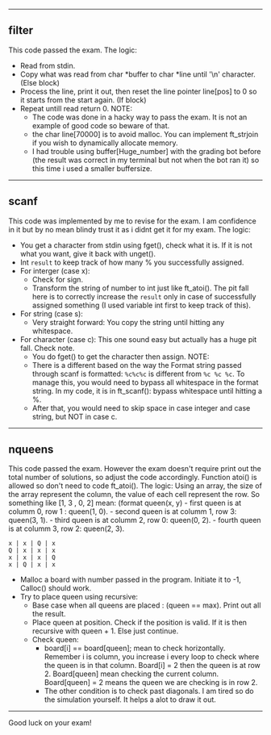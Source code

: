 ----------
## filter
This code passed the exam.
The logic:
- Read from stdin.
- Copy what was read from char *buffer to char *line until '\n' character. (Else block)
- Process the line, print it out, then reset the line pointer line[pos] to 0 so it starts from the start again. (If block)
- Repeat untill read return 0.
  NOTE:
  - The code was done in a hacky way to pass the exam. It is not an example of good code so beware of that.
  - the char line[70000] is to avoid malloc. You can implement ft_strjoin if you wish to dynamically allocate memory.
  - I had trouble using buffer[Huge_number] with the grading bot before (the result was correct in my terminal but not when the bot ran it) so this time i used a smaller buffersize.
 
----------
## scanf
This code was implemented by me to revise for the exam. I am confidence in it but by no mean blindy trust it as i didnt get it for my exam.
The logic:
- You get a character from stdin using fget(), check what it is. If it is not what you want, give it back with unget().
- Int `result` to keep track of how many % you successfully assigned. 
- For interger (case x):
    - Check for sign.
    - Transform the string of number to int just like ft_atoi(). The pit fall here is to correctly increase the `result` only in case of successfully assigned something (I used variable int first to keep track of this).
- For string (case s):
    - Very straight forward: You copy the string until hitting any whitespace.
- For character (case c): This one sound easy but actually has a huge pit fall. Check note.
    - You do fget() to get the character then assign.
  NOTE:
  - There is a different based on the way the Format string passed through scanf is formatted: `%c%c%c` is different from `%c %c %c`. To manage this, you would need to bypass all whitespace in the format string. In my code, it is in ft_scanf(): bypass whitespace until hitting a %.
  - After that, you would need to skip space in case integer and case string, but NOT in case c.

----------
## nqueens
This code passed the exam. However the exam doesn't require print out the total number of solutions, so adjust the code accordingly. Function atoi() is allowed so don't need to code ft_atoi().
The logic: Using an array, the size of the array represent the column, the value of each cell represent the row.
           So something like [1, 3 , 0, 2] mean: (format queen(x, y)
              - first queen is at columm 0, row 1 : queen(1, 0).
              - second queen is at columm 1, row 3: queen(3, 1).
              - third queen is at columm 2, row 0: queen(0, 2).
              - fourth queen is at columm 3, row 2: queen(2, 3).
```
x | x | Q | x
Q | x | x | x
x | x | x | Q
x | Q | x | x
```

- Malloc a board with number passed in the program. Initiate it to -1, Calloc() should work.
- Try to place queen using recursive:
    - Base case when all queens are placed : (queen == max). Print out all the result.
    - Place queen at position. Check if the position is valid. If it is then recursive with queen + 1. Else just continue.
    - Check queen:
        - board[i] == board[queen]; mean to check horizontally. 
          Remember i is column, you increase i every loop to check where the queen is in that column. Board[i] = 2 then the queen is at row 2.
          Board[queen] mean checking the current column. Board[queen] = 2 means the queen we are checking is in row 2.
        - The other condition is to check past diagonals. I am tired so do the simulation yourself. It helps a alot to draw it out.

----------
Good luck on your exam!
